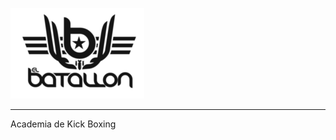 ![El Batallon](https://github.com/elbatallon/elbatallon.github.io/blob/master/logo2.png)
* * *
Academia de Kick Boxing
